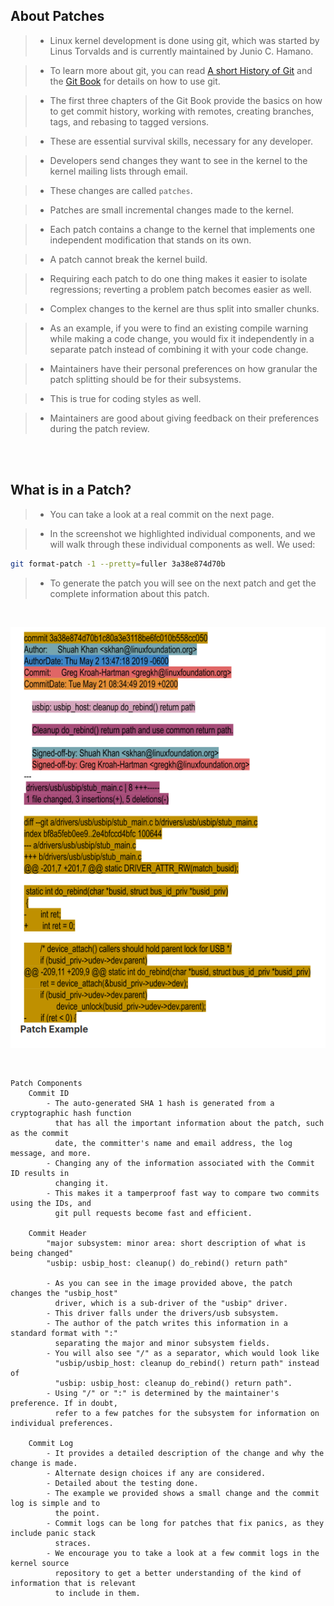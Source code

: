 ## About Patches
> - Linux kernel development is done using git, which was started by Linus Torvalds
    and is currently maintained by Junio C. Hamano.

> - To learn more about git, you can read [A short History of Git](https://git-scm.com/book/en/v2/Getting-Started-A-Short-History-of-Git) and the [Git Book](https://git-scm.com/book/en/v2) for
    details on how to use git.

> - The first three chapters of the Git Book provide the basics on how to get commit
    history, working with remotes, creating branches, tags, and rebasing to tagged
    versions.

> - These are essential survival skills, necessary for any developer.

> - Developers send changes they want to see in the kernel to the kernel mailing lists
    through email.

> - These changes are called `patches`.

> - Patches are small incremental changes made to the kernel.

> - Each patch contains a change to the kernel that implements one independent
    modification that stands on its own.

> - A patch cannot break the kernel build.

> - Requiring each patch to do one thing makes it easier to isolate regressions;
    reverting a problem patch becomes easier as well.

> - Complex changes to the kernel are thus split into smaller chunks.

> - As an example, if you were to find an existing compile warning while making a
    code change, you would fix it independently in a separate patch instead of
    combining it with your code change.

> - Maintainers have their personal preferences on how granular the patch splitting
    should be for their subsystems.

> - This is true for coding styles as well.

> - Maintainers are good about giving feedback on their preferences during the patch
    review.

<br />
<br />


## What is in a Patch?
> - You can take a look at a real commit on the next page.

> - In the screenshot we highlighted individual components, and we will walk through
    these individual components as well. We used:

```bash
git format-patch -1 --pretty=fuller 3a38e874d70b
```

> - To generate the patch you will see on the next patch and get the complete
    information about this patch.

<br />

![Patch Commit Example](./image-patch-commit.png)

<br />

```plaintext
Patch Components
    Commit ID
        - The auto-generated SHA 1 hash is generated from a cryptographic hash function
          that has all the important information about the patch, such as the commit
          date, the committer's name and email address, the log message, and more.
        - Changing any of the information associated with the Commit ID results in
          changing it.
        - This makes it a tamperproof fast way to compare two commits using the IDs, and
          git pull requests become fast and efficient.

    Commit Header
        "major subsystem: minor area: short description of what is being changed"
        "usbip: usbip_host: cleanup() do_rebind() return path"

        - As you can see in the image provided above, the patch changes the "usbip_host"
          driver, which is a sub-driver of the "usbip" driver.
        - This driver falls under the drivers/usb subsystem.
        - The author of the patch writes this information in a standard format with ":"
          separating the major and minor subsystem fields.
        - You will also see "/" as a separator, which would look like
          "usbip/usbip_host: cleanup do_rebind() return path" instead of
          "usbip: usbip_host: cleanup do_rebind() return path".
        - Using "/" or ":" is determined by the maintainer's preference. If in doubt,
          refer to a few patches for the subsystem for information on individual preferences.

    Commit Log
        - It provides a detailed description of the change and why the change is made.
        - Alternate design choices if any are considered.
        - Detailed about the testing done.
        - The example we provided shows a small change and the commit log is simple and to
          the point.
        - Commit logs can be long for patches that fix panics, as they include panic stack
          straces.
        - We encourage you to take a look at a few commit logs in the kernel source
          repository to get a better understanding of the kind of information that is relevant
          to include in them.
```
